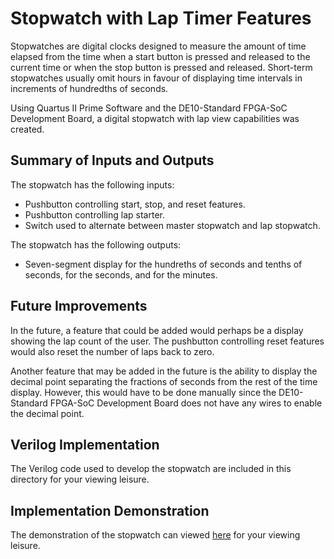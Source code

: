 # Stopwatch with Lap Timer Features

Stopwatches are digital clocks designed to measure the amount of time elapsed from the time when a start button is pressed and released to the current time or when the stop button is pressed and released. Short-term stopwatches usually omit hours in favour of displaying time intervals in increments of hundredths of seconds.

Using Quartus II Prime Software and the DE10-Standard FPGA-SoC Development Board, a digital stopwatch with lap view capabilities was created.

## Summary of Inputs and Outputs

The stopwatch has the following inputs:
* Pushbutton controlling start, stop, and reset features.
* Pushbutton controlling lap starter.
* Switch used to alternate between master stopwatch and lap stopwatch.

The stopwatch has the following outputs:
* Seven-segment display for the hundreths of seconds and tenths of seconds, for the seconds, and for the minutes.

## Future Improvements

In the future, a feature that could be added would perhaps be a display showing the lap count of the user. The pushbutton controlling reset features would also reset the number of laps back to zero.

Another feature that may be added in the future is the ability to display the decimal point separating the fractions of seconds from the rest of the time display. However, this would have to be done manually since the DE10-Standard FPGA-SoC Development Board does not have any wires to enable the decimal point.

## Verilog Implementation

The Verilog code used to develop the stopwatch are included in this directory for your viewing leisure.

## Implementation Demonstration

The demonstration of the stopwatch can viewed [here](https://youtu.be/5ri80YKdd5E) for your viewing leisure.

